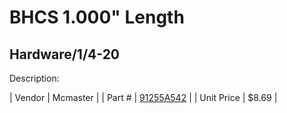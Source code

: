 # BHCS 1.000" Length
## Hardware/1/4-20
Description: 	 

| Vendor | Mcmaster | 
| Part # | [91255A542](http://www.mcmaster.com/) | 
| Unit Price | $8.69 | 

